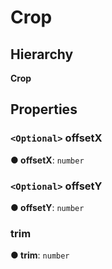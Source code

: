 # Crop

## Hierarchy

**Crop**

## Properties

### `<Optional>` offsetX <a id="offsetx"></a>

**● offsetX**: `number`

### `<Optional>` offsetY <a id="offsety"></a>

**● offsetY**: `number`

### trim <a id="trim"></a>

**● trim**: `number`

